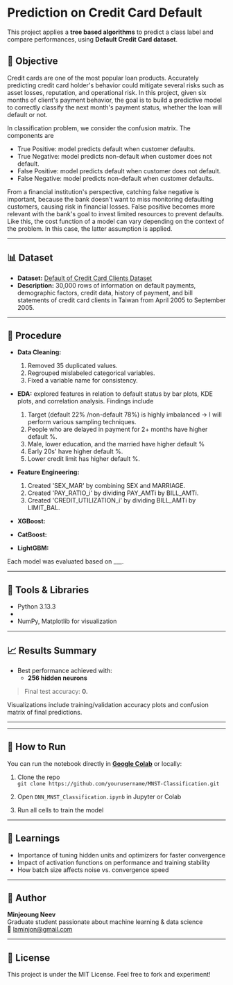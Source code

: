 # Prediction on Credit Card Default

This project applies a **tree based algorithms** to predict a class label and compare performances, using **Default Credit Card dataset**. 

## 🧠 Objective

Credit cards are one of the most popular loan products. Accurately predicting credit card holder's behavior could mitigate several risks such as asset losses, reputation, and operational risk. In this project, given six months of client's payment behavior, the goal is to build a predictive model to correctly classify the next month's payment status, whether the loan will default or not. 

In classification problem, we consider the confusion matrix. The components are 
* True Positive: model predicts default when customer defaults.
* True Negative: model predicts non-default when customer does not default.
* False Positive: model predicts default when customer does not default.
* False Negative: model predicts non-default when customer defaults.

From a financial institution's perspective, catching false negative is important, because the bank doesn't want to miss monitoring defaulting customers, causing risk in financial losses. False positive becomes more relevant with the bank's goal to invest limited resources to prevent defaults. Like this, the cost function of a model can vary depending on the context of the problem. In this case, the latter assumption is applied.

---

## 📊 Dataset

- **Dataset:** [Default of Credit Card Clients Dataset](https://www.kaggle.com/datasets/uciml/default-of-credit-card-clients-dataset/data)
- **Description:** 30,000 rows of information on default payments, demographic factors, credit data, history of payment, and bill statements of credit card clients in Taiwan from April 2005 to September 2005.

---

## 🧪 Procedure

- **Data Cleaning:**
  1. Removed 35 duplicated values.
  2. Regrouped mislabeled categorical variables.
  3. Fixed a variable name for consistency.

- **EDA:** explored features in relation to default status by bar plots, KDE plots, and correlation analysis.
  Findings include
  1. Target (default 22% /non-default 78%) is highly imbalanced -> I will perform various sampling techniques.
  2. People who are delayed in payment for 2+ months have higher default %.
  3. Male, lower education, and the married have higher default %
  4. Early 20s' have higher default %.
  5. Lower credit limit has higher default %.
  
- **Feature Engineering:**
  1. Created 'SEX_MAR' by combining SEX and MARRIAGE.
  2. Created 'PAY_RATIO_i' by dividing PAY_AMTi by BILL_AMTi.
  3. Created 'CREDIT_UTILIZATION_i' by dividing BILL_AMTi by LIMIT_BAL.
- **XGBoost:** 
- **CatBoost:** 
- **LightGBM:**


Each model was evaluated based on ___.

---

## 🧰 Tools & Libraries

- Python 3.13.3
-   
- NumPy, Matplotlib for visualization  

---

## 📈 Results Summary

- Best performance achieved with:
  - **256 hidden neurons**


> Final test accuracy: **0.**

Visualizations include training/validation accuracy plots and confusion matrix of final predictions.

---

---

## 🚀 How to Run

You can run the notebook directly in **[Google Colab](https://colab.research.google.com/)** or locally:

1. Clone the repo  
   `git clone https://github.com/yourusername/MNST-Classification.git`

2. Open `DNN_MNST_Classification.ipynb` in Jupyter or Colab

3. Run all cells to train the model

---

## 📌 Learnings

- Importance of tuning hidden units and optimizers for faster convergence
- Impact of activation functions on performance and training stability
- How batch size affects noise vs. convergence speed

---

## 🧠 Author

**Minjeoung Neev**  
Graduate student passionate about machine learning & data science  
📧 laminjon@gmail.com

---

## 📜 License

This project is under the MIT License. Feel free to fork and experiment!

